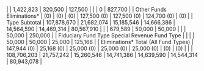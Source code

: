 | | 1,422,823 | 320,500 | 127,500 | | | 0 | 827,700 |
| Other Funds  Eliminations* | (0) | (0) | (0) | 127,500  (0) | 127,500  (0) | 124,700  (0) | (0) |
| Type Subtotal | 107,878,670 | 21,682,074 | 15,185,546 | 14,666,386 | 14,564,590 | 14,469,314 | 80,567,910 |
| | 679,589 | 50,000 | 50,000 | | | 50,000 | 250,000 |
| Fiduciary Fund Type  Special Revenue Fund Type | | | | 50,000 | 50,000 | 25,000 | 125,168 |
| Eliminations*  Total (All Fund Types) | 147,944  (0) | 25,168  (0) | 25,000  (0) | 25,000  (0) | 25,000  (0) | (0) | (0) |
| | 108,706,203 | 21,757,242 | 15,260,546 | 14,741,386 | 14,639,590 | 14,544,314 | 80,943,078 |